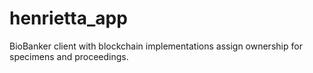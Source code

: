 # henrietta_app
BioBanker client with blockchain implementations assign ownership for specimens and proceedings.
